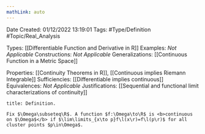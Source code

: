 ```yaml
---
mathLink: auto
---
```


<div class="topSpace"></div>

Date Created: 01/12/2022 13:19:01
Tags: #Type/Definition #Topic/Real_Analysis

Types: [[Differentiable Function and Derivative in R]]
Examples: <i>Not Applicable</i>
Constructions: <i>Not Applicable</i>
Generalizations: [[Continuous Function in a Metric Space]]

Properties: [[Continuity Theorems in R]], [[Continuous implies Riemann Integrable]]
Sufficiencies: [[Differentiable implies continuous]]
Equivalences: <i>Not Applicable</i>
Justifications: [[Sequential and functional limit characterizations of continuity]]

``` ad-Definition
title: Definition.

Fix $\Omega\subseteq\R$. A function $f:\Omega\to\R$ is <b>continuous on $\Omega$</b> if $\lim\limits_{x\to p}f\l(x\r)=f\l(p\r)$ for all cluster points $p\in\Omega$.

```
